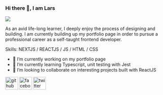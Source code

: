 ### Hi there 👋, I am Lars
![](https://arturssmirnovs.github.io/github-profile-readme-generator/images/banner.png)

As an avid life-long learner, I deeply enjoy the process of designing and building. I am currently building up my portfolio page in order to pursue a professional career as a self-taught frontend developer.

Skills: NEXTJS / REACTJS / JS / HTML / CSS

- 🔭 I’m currently working on my portfolio page 
- 🌱 I’m currently learning Typescript, unit testing with Jest 
- 👯 I’m looking to collaborate on interesting projects built with ReactJS 


[<img src='https://cdn.jsdelivr.net/npm/simple-icons@3.0.1/icons/github.svg' alt='github' height='40'>](https://github.com/Larence0401)  [<img src='https://cdn.jsdelivr.net/npm/simple-icons@3.0.1/icons/facebook.svg' alt='facebook' height='40'>](https://www.facebook.com/lars.jensen.146)  [<img src='https://cdn.jsdelivr.net/npm/simple-icons@3.0.1/icons/twitter.svg' alt='twitter' height='40'>](https://twitter.com/Lawrence0401)  

